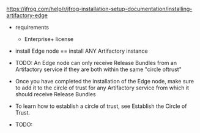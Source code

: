 https://jfrog.com/help/r/jfrog-installation-setup-documentation/installing-artifactory-edge

* requirements
  * Enterprise+ license

* install Edge node == install ANY Artifactory instance

* TODO: An Edge node can only receive Release Bundles from an Artifactory service if they are both within the same "circle oftrust"
* Once you have completed the installation of the Edge node, make sure to add it to the circle of trust for any Artifactory service from which it should receive Release Bundles
* To learn how to establish a circle of trust, see Establish the Circle of Trust.

* TODO: